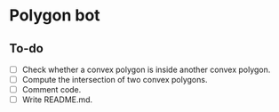 # Polygon bot
## To-do
- [ ] Check whether a convex polygon is inside another convex polygon.
- [ ] Compute the intersection of two convex polygons.
- [ ] Comment code.
- [ ] Write README.md.
